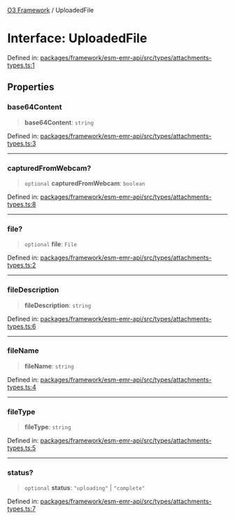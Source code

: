 [O3 Framework](../API.md) / UploadedFile

# Interface: UploadedFile

Defined in: [packages/framework/esm-emr-api/src/types/attachments-types.ts:1](https://github.com/its-kios09/openmrs-esm-core/blob/main/packages/framework/esm-emr-api/src/types/attachments-types.ts#L1)

## Properties

### base64Content

> **base64Content**: `string`

Defined in: [packages/framework/esm-emr-api/src/types/attachments-types.ts:3](https://github.com/its-kios09/openmrs-esm-core/blob/main/packages/framework/esm-emr-api/src/types/attachments-types.ts#L3)

***

### capturedFromWebcam?

> `optional` **capturedFromWebcam**: `boolean`

Defined in: [packages/framework/esm-emr-api/src/types/attachments-types.ts:8](https://github.com/its-kios09/openmrs-esm-core/blob/main/packages/framework/esm-emr-api/src/types/attachments-types.ts#L8)

***

### file?

> `optional` **file**: `File`

Defined in: [packages/framework/esm-emr-api/src/types/attachments-types.ts:2](https://github.com/its-kios09/openmrs-esm-core/blob/main/packages/framework/esm-emr-api/src/types/attachments-types.ts#L2)

***

### fileDescription

> **fileDescription**: `string`

Defined in: [packages/framework/esm-emr-api/src/types/attachments-types.ts:6](https://github.com/its-kios09/openmrs-esm-core/blob/main/packages/framework/esm-emr-api/src/types/attachments-types.ts#L6)

***

### fileName

> **fileName**: `string`

Defined in: [packages/framework/esm-emr-api/src/types/attachments-types.ts:4](https://github.com/its-kios09/openmrs-esm-core/blob/main/packages/framework/esm-emr-api/src/types/attachments-types.ts#L4)

***

### fileType

> **fileType**: `string`

Defined in: [packages/framework/esm-emr-api/src/types/attachments-types.ts:5](https://github.com/its-kios09/openmrs-esm-core/blob/main/packages/framework/esm-emr-api/src/types/attachments-types.ts#L5)

***

### status?

> `optional` **status**: `"uploading"` \| `"complete"`

Defined in: [packages/framework/esm-emr-api/src/types/attachments-types.ts:7](https://github.com/its-kios09/openmrs-esm-core/blob/main/packages/framework/esm-emr-api/src/types/attachments-types.ts#L7)
